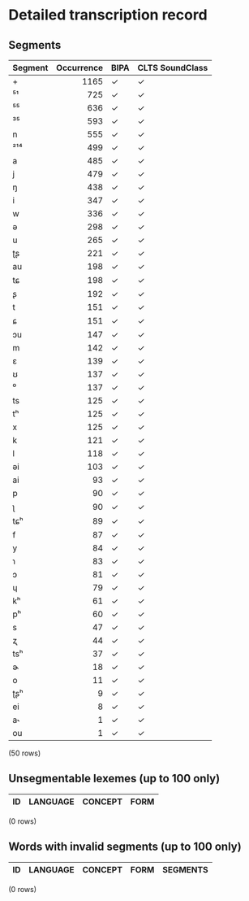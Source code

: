 
# Detailed transcription record

## Segments

| Segment | Occurrence | BIPA | CLTS SoundClass |
|:----------|-------------:|:-------|:------------------|
| + | 1165 | ✓ | ✓ |
| ⁵¹ | 725 | ✓ | ✓ |
| ⁵⁵ | 636 | ✓ | ✓ |
| ³⁵ | 593 | ✓ | ✓ |
| n | 555 | ✓ | ✓ |
| ²¹⁴ | 499 | ✓ | ✓ |
| a | 485 | ✓ | ✓ |
| j | 479 | ✓ | ✓ |
| ŋ | 438 | ✓ | ✓ |
| i | 347 | ✓ | ✓ |
| w | 336 | ✓ | ✓ |
| ə | 298 | ✓ | ✓ |
| u | 265 | ✓ | ✓ |
| ʈʂ | 221 | ✓ | ✓ |
| au | 198 | ✓ | ✓ |
| tɕ | 198 | ✓ | ✓ |
| ʂ | 192 | ✓ | ✓ |
| t | 151 | ✓ | ✓ |
| ɕ | 151 | ✓ | ✓ |
| ɔu | 147 | ✓ | ✓ |
| m | 142 | ✓ | ✓ |
| ɛ | 139 | ✓ | ✓ |
| ʊ | 137 | ✓ | ✓ |
| ⁰ | 137 | ✓ | ✓ |
| ts | 125 | ✓ | ✓ |
| tʰ | 125 | ✓ | ✓ |
| x | 125 | ✓ | ✓ |
| k | 121 | ✓ | ✓ |
| l | 118 | ✓ | ✓ |
| əi | 103 | ✓ | ✓ |
| ai | 93 | ✓ | ✓ |
| p | 90 | ✓ | ✓ |
| ʅ | 90 | ✓ | ✓ |
| tɕʰ | 89 | ✓ | ✓ |
| f | 87 | ✓ | ✓ |
| y | 84 | ✓ | ✓ |
| ɿ | 83 | ✓ | ✓ |
| ɔ | 81 | ✓ | ✓ |
| ɥ | 79 | ✓ | ✓ |
| kʰ | 61 | ✓ | ✓ |
| pʰ | 60 | ✓ | ✓ |
| s | 47 | ✓ | ✓ |
| ʐ | 44 | ✓ | ✓ |
| tsʰ | 37 | ✓ | ✓ |
| ɚ | 18 | ✓ | ✓ |
| o | 11 | ✓ | ✓ |
| ʈʂʰ | 9 | ✓ | ✓ |
| ei | 8 | ✓ | ✓ |
| a˞ | 1 | ✓ | ✓ |
| ou | 1 | ✓ | ✓ |

(50 rows)



## Unsegmentable lexemes (up to 100 only)

| ID | LANGUAGE | CONCEPT | FORM |
|------|------------|-----------|--------|

(0 rows)



## Words with invalid segments (up to 100 only)

| ID | LANGUAGE | CONCEPT | FORM | SEGMENTS |
|------|------------|-----------|--------|------------|

(0 rows)


